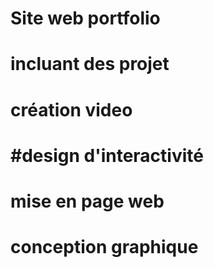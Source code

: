 # Site web portfolio
# incluant des projet
# création video
# #design d'interactivité
#  mise en page web
# conception graphique

